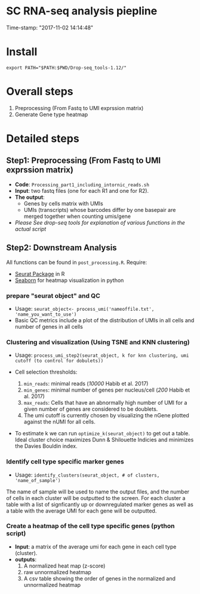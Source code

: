 SC RNA-seq analysis piepline
============================================================
Time-stamp: "2017-11-02 14:14:48"
# Install 

``` shell
export PATH="$PATH:$PWD/Drop-seq_tools-1.12/"
```

# Overall steps

1. Preprocessing (From Fastq to UMI exprssion matrix)
2. Generate Gene type heatmap

# Detailed steps
## Step1: Preprocessing (From Fastq to UMI exprssion matrix)

* **Code**: `Processing_part1_including_intornic_reads.sh`
* **Input**: two fastq files (one for each R1 and one for R2).
* **The output**: 
  *  Genes by cells matrix with UMIs 
  *  UMIs (transcripts) whose barcodes differ by one basepair are merged together when counting umis/gene 
* *Please See drop-seq tools for explanation of various functions in the actual script*

## Step2: Downstream Analysis
All functions can be found in `post_processing.R`. Require: 
  * [Seurat Package](http://satijalab.org/seurat/) in R 
  * [Seaborn](https://seaborn.pydata.org/) for heatmap visualization in python
### prepare "seurat object" and QC
* Usage: `seurat_object<- process_umi('nameoffile.txt', 'name_you_want_to_use')`
* Basic QC metrics include a plot of the distribution of UMIs in all cells and number of genes in all cells
### Clustering and visualization (Using TSNE and KNN clustering) 

* Usage: `process_umi_step2(seurat_object, k for knn clustering, umi cutoff (to control for dobulets))`
  
* Cell selection thresholds: 
  1. `min_reads`: minimal reads (*10000* Habib et al. 2017) 
  2. `min_genes`: minimal number of genes per nucleus/cell (*200* Habib et al. 2017) 
  3. `max_reads`: Cells that have an abnormally high number of UMI for a given number of genes are considered to be doublets.
  4. The umi cutoff is currently chosen by visualizing the nGene plotted against the nUMI for all cells.

* To estimate k we can run `optimize_k(seurat_object)`  to get out a table.  Ideal cluster choice maximizes Dunn & Shilouette Indicies and minimizes the Davies Bouldin index.  

### Identify cell type specific marker genes 

* Usage: `identify_clusters(seurat_object, # of clusters, 'name_of_sample')`

The name of sample will be used to name the output files, and the number of cells in each cluster will be outputted to the screen.
For each cluster a table with a list of signficantly up or downregulated marker genes as well as a table with the average UMI for each gene will be outputted. 


### Create a heatmap of the cell type specific genes  (python script)
* **Input**: a matrix of the average umi for each gene in each cell type (cluster).
*  **outputs**:
   1. A normalized heat map (z-score)
   2. raw unnormalized heatmap
   3. A csv table showing the order of genes in the normalized and unnormalized heatmap 









